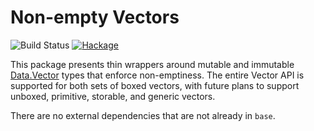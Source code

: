 # Non-empty Vectors

![Build Status](https://github.com/emilypi/nonempty-vector/actions/workflows/haskell-ci.yml/badge.svg) [![Hackage](https://img.shields.io/hackage/v/nonempty-vector.svg)](https://hackage.haskell.org/package/nonempty-vector)

This package presents thin wrappers around mutable and immutable [Data.Vector](https://hackage.haskell.org/package/vector) types that enforce non-emptiness. The entire Vector API is supported for both sets of boxed vectors, with future plans to support unboxed, primitive, storable, and generic vectors.

There are no external dependencies that are not already in `base`.
